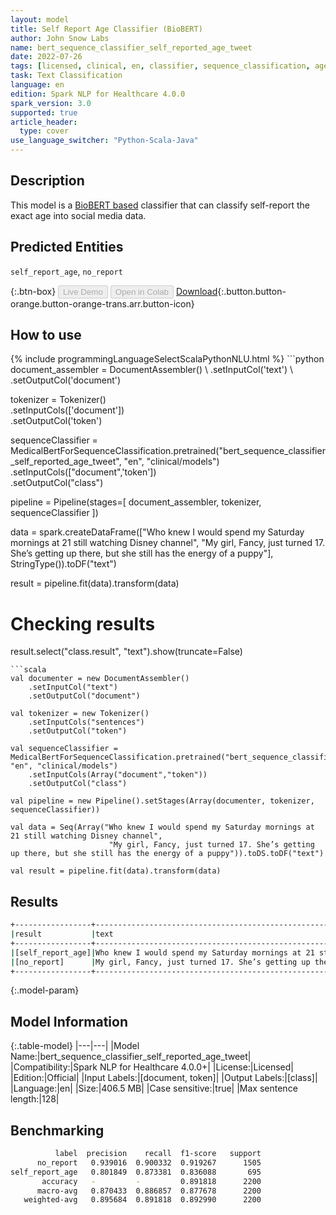 ```yaml
---
layout: model
title: Self Report Age Classifier (BioBERT)
author: John Snow Labs
name: bert_sequence_classifier_self_reported_age_tweet
date: 2022-07-26
tags: [licensed, clinical, en, classifier, sequence_classification, age, public_health]
task: Text Classification
language: en
edition: Spark NLP for Healthcare 4.0.0
spark_version: 3.0
supported: true
article_header:
  type: cover
use_language_switcher: "Python-Scala-Java"
---
```


## Description

This model is a [BioBERT based](https://github.com/dmis-lab/biobert) classifier that can classify self-report the exact age into social media data.

## Predicted Entities

`self_report_age`, `no_report`

{:.btn-box}
<button class="button button-orange" disabled>Live Demo</button>
<button class="button button-orange" disabled>Open in Colab</button>
[Download](https://s3.amazonaws.com/auxdata.johnsnowlabs.com/clinical/models/bert_sequence_classifier_self_reported_age_tweet_en_4.0.0_3.0_1658852070357.zip){:.button.button-orange.button-orange-trans.arr.button-icon}

## How to use



<div class="tabs-box" markdown="1">
{% include programmingLanguageSelectScalaPythonNLU.html %}
```python
document_assembler = DocumentAssembler() \
    .setInputCol('text') \
    .setOutputCol('document')

tokenizer = Tokenizer() \
    .setInputCols(['document']) \
    .setOutputCol('token')

sequenceClassifier = MedicalBertForSequenceClassification.pretrained("bert_sequence_classifier_self_reported_age_tweet", "en", "clinical/models")\
    .setInputCols(["document",'token'])\
    .setOutputCol("class")

pipeline = Pipeline(stages=[
    document_assembler, 
    tokenizer,
    sequenceClassifier
])

data = spark.createDataFrame(["Who knew I would spend my Saturday mornings at 21 still watching Disney channel",
                              "My girl, Fancy, just turned 17. She’s getting up there, but she still has the energy of a puppy"], StringType()).toDF("text")
                              
result = pipeline.fit(data).transform(data)

# Checking results
result.select("class.result", "text").show(truncate=False)
```
```scala
val documenter = new DocumentAssembler() 
    .setInputCol("text") 
    .setOutputCol("document")

val tokenizer = new Tokenizer()
    .setInputCols("sentences")
    .setOutputCol("token")

val sequenceClassifier = MedicalBertForSequenceClassification.pretrained("bert_sequence_classifier_self_reported_age_tweet", "en", "clinical/models")
    .setInputCols(Array("document","token"))
    .setOutputCol("class")

val pipeline = new Pipeline().setStages(Array(documenter, tokenizer, sequenceClassifier))

val data = Seq(Array("Who knew I would spend my Saturday mornings at 21 still watching Disney channel",
                      "My girl, Fancy, just turned 17. She’s getting up there, but she still has the energy of a puppy")).toDS.toDF("text")

val result = pipeline.fit(data).transform(data)
```
</div>

## Results

```bash
+-----------------+-----------------------------------------------------------------------------------------------+
|result           |text                                                                                           |
+-----------------+-----------------------------------------------------------------------------------------------+
|[self_report_age]|Who knew I would spend my Saturday mornings at 21 still watching Disney channel                |
|[no_report]      |My girl, Fancy, just turned 17. She’s getting up there, but she still has the energy of a puppy|
+-----------------+-----------------------------------------------------------------------------------------------+
```

{:.model-param}
## Model Information

{:.table-model}
|---|---|
|Model Name:|bert_sequence_classifier_self_reported_age_tweet|
|Compatibility:|Spark NLP for Healthcare 4.0.0+|
|License:|Licensed|
|Edition:|Official|
|Input Labels:|[document, token]|
|Output Labels:|[class]|
|Language:|en|
|Size:|406.5 MB|
|Case sensitive:|true|
|Max sentence length:|128|

## Benchmarking

```bash
          label  precision    recall  f1-score   support
      no_report   0.939016  0.900332  0.919267      1505
self_report_age   0.801849  0.873381  0.836088       695
       accuracy   -         -         0.891818      2200
      macro-avg   0.870433  0.886857  0.877678      2200
   weighted-avg   0.895684  0.891818  0.892990      2200
```